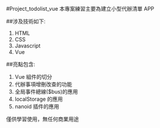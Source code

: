 #Project_todolist_vue
本專案練習主要為建立小型代辦清單 APP

##涉及技術如下:

1. HTML
2. CSS
3. Javascript
4. Vue

##亮點包含:

1. Vue 組件的切分
2. 代辦事項增刪改查的功能
3. 全局事件總線($bus)的應用
4. localStorage 的應用
5. nanoid 插件的應用

僅供學習使用，無任何商業用途
